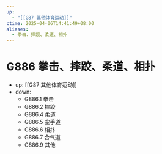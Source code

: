 ```yaml
---
up:
  - "[[G87 其他体育运动]]"
ctime: 2025-04-06T14:41:49+08:00
aliases:
  - 拳击、摔跤、柔道、相扑
---
```


# G886 拳击、摔跤、柔道、相扑

- up: [[G87 其他体育运动]]
- down:	
	- G886.1 拳击
	- G886.2 摔跤
	- G886.4 柔道
	- G886.5 空手道
	- G886.6 相扑
	- G886.7 合气道
	- G886.9 其他
	

